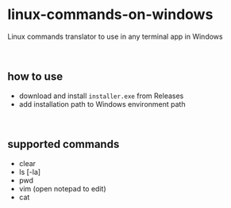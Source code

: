 # linux-commands-on-windows
Linux commands translator to use in any terminal app in Windows

<br />

## how to use
- download and install `installer.exe` from Releases
- add installation path to Windows environment path

<br />

## supported commands
- clear
- ls [-la]
- pwd
- vim (open notepad to edit)
- cat
